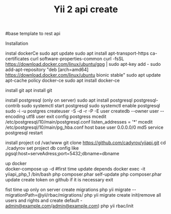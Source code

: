 <p align="center">
    <h1 align="center">Yii 2 api create</h1>
    <br>
</p>

#base template to rest api

Installation

instal dockerCe
    sudo apt update
    sudo apt install apt-transport-https ca-certificates curl software-properties-common
    curl -fsSL https://download.docker.com/linux/ubuntu/gpg | sudo apt-key add -
    sudo add-apt-repository "deb [arch=amd64] https://download.docker.com/linux/ubuntu bionic stable"
    sudo apt update
    apt-cache policy docker-ce
    sudo apt install docker-ce

install git
    apt install git    

install postgresql (only on server)
    sudo apt install postgresql postgresql-contrib
    sudo systemctl start postgresql
    sudo systemctl enable postgresql
    sudo -i -u postgres
    createuser -S -d -r -P -E user
    createdb --owner user --encoding utf8 user
    exit
config postgress
    mcedit /etc/postgresql/10/main/postgresql.conf 
        listen_addresses = '*'
    mcedit /etc/postgresql/10/main/pg_hba.conf
        host    base          user            0.0.0.0/0  md5
    service postgresql restart

install project
    cd /var/www
    git clone https://github.com/cadyrov/yiiapi.git
    cd ./cadyrov
    set project db config like  pgsql:host=serveAdress;port=5432;dbname=dbname

up docker        
    docker-compose up -d
        #first time update depends
        docker exec -it yiiapi_php_1 /bin/bash
        php composer.phar self-update
        php composer.phar update
        create token on github if it is necessary
    exit
    
fist time up only on server
    create migrations
        php yii migrate --migrationPath=@yii/rbac/migrations/
        php yii migrate 
    create init(remove all users and rights and create default - admin@example.com/admin@example.com)
        php yii rbac/init
